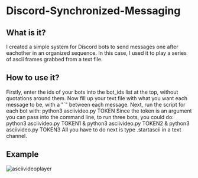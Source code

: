 # Discord-Synchronized-Messaging

## What is it?
I created a simple system for Discord bots to send messages one after eachother in an organized sequence.
In this case, I used it to play a series of ascii frames grabbed from a text file.

## How to use it?
Firstly, enter the ids of your bots into the bot_ids list at the top, without quotations around them.
Now fill up your text file with what you want each message to be, with a "\`" between each message.
Next, run the script for each bot with: 
   python3 asciivideo.py TOKEN
Since the token is an argument you can pass into the command line, to run three bots, you could do:
   python3 asciivideo.py TOKEN1 & python3 asciivideo.py TOKEN2 & python3 asciivideo.py TOKEN3
All you have to do next is type .startascii in a text channel.

## Example
![asciivideoplayer](https://user-images.githubusercontent.com/22421950/113631015-0adb4d00-9626-11eb-82a1-c433d7b7d08b.gif)

